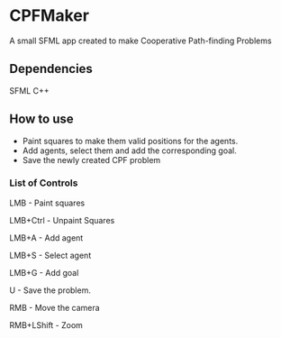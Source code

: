 # CPFMaker
A small SFML app created to make Cooperative Path-finding Problems
## Dependencies
SFML
C++
## How to use
- Paint squares to make them valid positions for the agents.
- Add agents, select them and add the corresponding goal.
- Save the newly created CPF problem

### List of Controls
LMB - Paint squares

LMB+Ctrl - Unpaint Squares

LMB+A - Add agent

LMB+S - Select agent

LMB+G - Add goal

U - Save the problem.

RMB - Move the camera

RMB+LShift - Zoom


